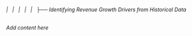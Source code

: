 ###### |   |   |   |   |   ├── Identifying Revenue Growth Drivers from Historical Data

*Add content here*